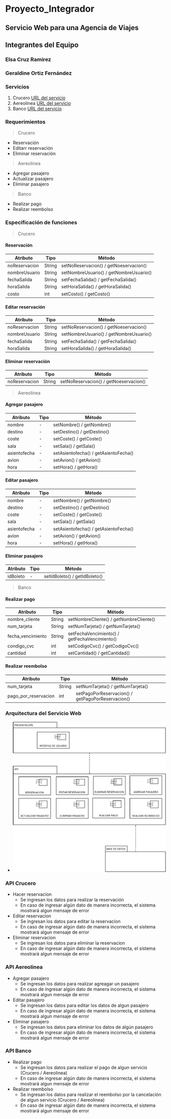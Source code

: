 # Proyecto_Integrador
## Servicio Web para una Agencia de Viajes 
## Integrantes del Equipo 
### Elsa Cruz Ramirez
### Geraldine Ortiz Fernández 

### Servicios 
1. Crucero [URL del servicio](http://3.82.213.195:9191/cruceroelsa.wsdl)
2. Aereolínea [URL del servicio](http://54.90.84.87:8080/ws/aeropuerto.wsdl)
3. Banco [URL del servicio](http://3.87.203.171:8080/banco.wsdl)

### Requerimientos 
>Crucero 
- Reservación 
- Editarr reservación 
- Eliminar reservación 

>Aereolínea 
- Agregar pasajero 
- Actualizar pasajero 
- Eliminar pasajero 

>Banco 
- Realizar pago 
- Realizar reembolso 

### Especificación de funciones 
>Crucero 
#### Reservación 
| Atributo | Tipo | Método |
| -------- | ---- | ------ |
| noReservacion | String | setNoReservacion() / getNoeservacion() |
| nombreUsuario | String | setNombreUsuario() / getNombreUsuario() |
| fechaSalida | String | setFechaSalida() / getFechaSalida() |
| horaSalida | String | setHoraSalida() / getHoraSalida() |
| costo | int | setCosto() / getCosto() |
#### Editar reservación 
| Atributo | Tipo | Método |
| -------- | ---- | ------ |
| noReservacion | String | setNoReservacion() / getNoeservacion() |
| nombreUsuario | String | setNombreUsuario() / getNombreUsuario() |
| fechaSalida | String | setFechaSalida() / getFechaSalida() |
| horaSalida | String | setHoraSalida() / getHoraSalida() |
#### Eliminar reservación 
| Atributo | Tipo | Método |
| -------- | ---- | ------ |
| noReservacion | String | setNoReservacion() / getNoeservacion() |

>Aereolínea 
#### Agregar pasajero 
| Atributo | Tipo | Método |
| -------- | ---- | ------ |
| nombre | - | setNombre() / getNombre() |
| destino | - | setDestino() / getDestino() |
| coste | - | setCoste() / getCoste() |
| sala | - | setSala() / getSala() |
| asientofecha | - | setAsientofecha() / getAsientoFecha() |
| avion | - | setAvion() / getAvion() |
| hora | - | setHora() / getHora() |
#### Editar pasajero 
| Atributo | Tipo | Método |
| -------- | ---- | ------ |
| nombre | - | setNombre() / getNombre() |
| destino | - | setDestino() / getDestino() |
| coste | - | setCoste() / getCoste() |
| sala | - | setSala() / getSala() |
| asientofecha | - | setAsientofecha() / getAsientoFecha() |
| avion | - | setAvion() / getAvion() |
| hora | - | setHora() / getHora() |
#### Eliminar pasajero 
| Atributo | Tipo | Método |
| -------- | ---- | ------ |
| idBoleto | - | setIdBoleto() / getIdBoleto() |
>Banco 
#### Realizar pago 
| Atributo | Tipo | Método |
| -------- | ---- | ------ |
| nombre_cliente | String | setNombreCliente() / getNombreCliente() |
| num_tarjeta | String | setNumTarjeta() / getNumTarjeta() |
| fecha_vencimiento | String | setFechaVencimiento() / getFechaVencimiento() |
| condigo_cvc | int | setCodigoCvc() / getCodigoCvc() |
| cantidad | int | setCantidad() / getCantidad() |
#### Realizar reembolso 
| Atributo | Tipo | Método |
| -------- | ---- | ------ |
| num_tarjeta | String | setNumTarjeta() / getNumTarjeta() |
| pago_por_reservacion | int | setPagoPorReservacion() / getPagoPorReservacion() |
### Arquitectura del Servicio Web 
- ![](https://github.com/ElsaCR/Proyecto_Integrador/blob/master/AGENCIA_IMG/arquitectura_servicio.png)
### API Crucero 
- Hacer reservacion 
  - Se ingresan los datos  para realizar la reservación
  - En caso de ingresar algún dato de manera incorrecta, el sistema mostrará algun mensaje de error
- Editar reservacion 
  - Se ingresan los datos para editar la reservacion
  - En caso de ingresar algún dato de manera incorrecta, el sistema mostrará algun mensaje de error
- Eliminar reservacion 
  - Se ingresan los datos para eliminar la reservacion
  - En caso de ingresar algún dato de manera incorrecta, el sistema mostrará algun mensaje de error
### API Aereolínea 
- Agregar pasajero 
  - Se ingresan los datos  para realizar agreagar un pasajero
  - En caso de ingresar algún dato de manera incorrecta, el sistema mostrará algun mensaje de error
- Editar pasajero
  - Se ingresan los datos para editar los datos de algun pasajero
  - En caso de ingresar algún dato de manera incorrecta, el sistema mostrará algun mensaje de error
- Eliminar pasajero 
  - Se ingresan los datos para eliminar los datos de algún pasajero
  - En caso de ingresar algún dato de manera incorrecta, el sistema mostrará algun mensaje de error
### API Banco 
- Realizar pago 
  - Se ingresan los datos  para realizar el pago de algun servicio (Crucero / Aereolinea) 
  - En caso de ingresar algún dato de manera incorrecta, el sistema mostrará algun mensaje de error
- Realizar reembolso
  - Se ingresan los datos  para realizar el reembolso por la cancelación de algun servicio (Crucero / Aereolinea) 
  - En caso de ingresar algún dato de manera incorrecta, el sistema mostrará algun mensaje de error
